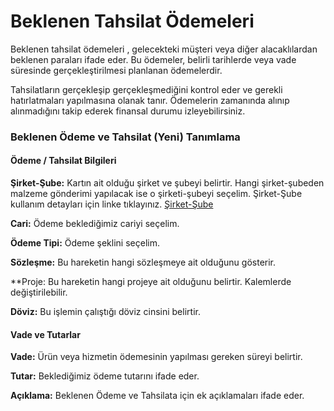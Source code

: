 
# Beklenen Tahsilat Ödemeleri 

Beklenen tahsilat ödemeleri , gelecekteki müşteri veya diğer alacaklılardan beklenen paraları ifade eder.
Bu ödemeler, belirli tarihlerde veya vade süresinde gerçekleştirilmesi planlanan ödemelerdir.

Tahsilatların gerçekleşip gerçekleşmediğini kontrol eder ve gerekli hatırlatmaları yapılmasına olanak tanır.
Ödemelerin zamanında alınıp alınmadığını takip ederek finansal durumu izleyebilirsiniz.



### Beklenen Ödeme ve Tahsilat (Yeni) Tanımlama

#### Ödeme / Tahsilat Bilgileri

**Şirket-Şube:** Kartın ait olduğu şirket ve şubeyi belirtir. Hangi şirket-şubeden malzeme gönderimi yapılacak ise o şirketi-şubeyi seçelim.
	Şirket-Şube kullanım detayları için linke tıklayınız. [Şirket-Şube](../TemelOzellikler/SirketSubeKart.md)

**Cari:** Ödeme beklediğimiz cariyi seçelim.

**Ödeme Tipi:** Ödeme şeklini seçelim.

**Sözleşme:** Bu hareketin hangi sözleşmeye ait olduğunu gösterir.

**Proje: Bu hareketin hangi projeye ait olduğunu belirtir. Kalemlerde değiştirilebilir.

**Döviz:** Bu işlemin çalıştığı döviz cinsini belirtir.

#### Vade ve Tutarlar

**Vade:** Ürün veya hizmetin ödemesinin yapılması gereken süreyi belirtir. 

**Tutar:** Beklediğimiz ödeme tutarını ifade eder.

**Açıklama:** Beklenen Ödeme ve Tahsilata için ek açıklamaları ifade eder.